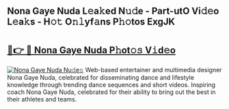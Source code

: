 ## Nona Gaye Nuda L𝚎a𝚔ed N𝚞𝚍e - Part-utO Vi𝚍𝚎o L𝚎a𝚔s - H𝚘𝚝 O𝚗𝚕yf𝚊ns P𝚑𝚘tos ExgJK

# <h2><a href="http://kf4g3h.oniu.top/?m=Nona+Gaye+Nuda">🔗👉 🔴 Nona Gaye Nuda P𝚑ot𝚘𝚜 V𝚒d𝚎o</a></h2>

[![Nona Gaye Nuda Nu𝚍e𝚜](https://i.imgur.com/0qMVB7G.gif)](http://kf4g3h.oniu.top/?m=Nona+Gaye+Nuda)
Web-based entertainer and multimedia designer Nona Gaye Nuda, celebrated for disseminating dance and lifestyle knowledge through trending dance sequences and short videos. Inspiring coach Nona Gaye Nuda, celebrated for their ability to bring out the best in their athletes and teams.  

